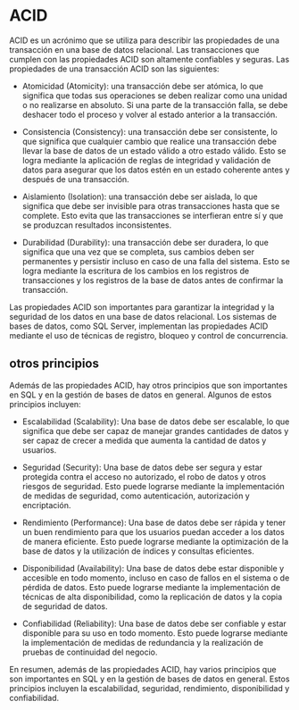 # ACID

ACID es un acrónimo que se utiliza para describir las propiedades de una transacción en una base de datos relacional. Las transacciones que cumplen con las propiedades ACID son altamente confiables y seguras. Las propiedades de una transacción ACID son las siguientes:

- Atomicidad (Atomicity): una transacción debe ser atómica, lo que significa que todas sus operaciones se deben realizar como una unidad o no realizarse en absoluto. Si una parte de la transacción falla, se debe deshacer todo el proceso y volver al estado anterior a la transacción.

- Consistencia (Consistency): una transacción debe ser consistente, lo que significa que cualquier cambio que realice una transacción debe llevar la base de datos de un estado válido a otro estado válido. Esto se logra mediante la aplicación de reglas de integridad y validación de datos para asegurar que los datos estén en un estado coherente antes y después de una transacción.

- Aislamiento (Isolation): una transacción debe ser aislada, lo que significa que debe ser invisible para otras transacciones hasta que se complete. Esto evita que las transacciones se interfieran entre sí y que se produzcan resultados inconsistentes.

- Durabilidad (Durability): una transacción debe ser duradera, lo que significa que una vez que se completa, sus cambios deben ser permanentes y persistir incluso en caso de una falla del sistema. Esto se logra mediante la escritura de los cambios en los registros de transacciones y los registros de la base de datos antes de confirmar la transacción.

Las propiedades ACID son importantes para garantizar la integridad y la seguridad de los datos en una base de datos relacional. Los sistemas de bases de datos, como SQL Server, implementan las propiedades ACID mediante el uso de técnicas de registro, bloqueo y control de concurrencia.

## otros principios

Además de las propiedades ACID, hay otros principios que son importantes en SQL y en la gestión de bases de datos en general. Algunos de estos principios incluyen:

* Escalabilidad (Scalability): Una base de datos debe ser escalable, lo que significa que debe ser capaz de manejar grandes cantidades de datos y ser capaz de crecer a medida que aumenta la cantidad de datos y usuarios.

* Seguridad (Security): Una base de datos debe ser segura y estar protegida contra el acceso no autorizado, el robo de datos y otros riesgos de seguridad. Esto puede lograrse mediante la implementación de medidas de seguridad, como autenticación, autorización y encriptación.

* Rendimiento (Performance): Una base de datos debe ser rápida y tener un buen rendimiento para que los usuarios puedan acceder a los datos de manera eficiente. Esto puede lograrse mediante la optimización de la base de datos y la utilización de índices y consultas eficientes.

* Disponibilidad (Availability): Una base de datos debe estar disponible y accesible en todo momento, incluso en caso de fallos en el sistema o de pérdida de datos. Esto puede lograrse mediante la implementación de técnicas de alta disponibilidad, como la replicación de datos y la copia de seguridad de datos.

* Confiabilidad (Reliability): Una base de datos debe ser confiable y estar disponible para su uso en todo momento. Esto puede lograrse mediante la implementación de medidas de redundancia y la realización de pruebas de continuidad del negocio.

En resumen, además de las propiedades ACID, hay varios principios que son importantes en SQL y en la gestión de bases de datos en general. Estos principios incluyen la escalabilidad, seguridad, rendimiento, disponibilidad y confiabilidad.